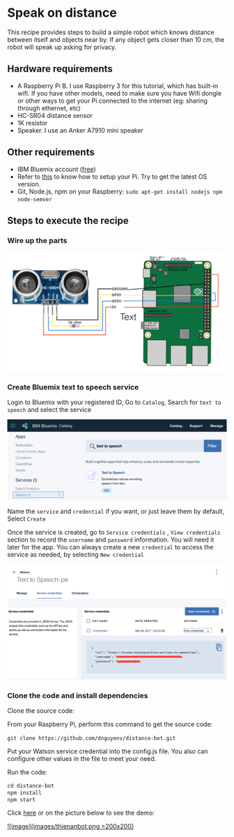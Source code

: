 # Speak on distance

This recipe provides steps to build a simple robot which knows distance between itself and objects near by. If any object gets closer than 10 cm, the robot will speak up asking for privacy.

## Hardware requirements

- A Raspberry Pi B. I use Raspberry 3 for this tutorial, which has built-in wifi. If you have other models, need to make sure you have Wifi dongle or other ways to get your Pi connected to the internet (eg: sharing through ethernet, etc)
- HC-SR04 distance sensor
- 1K resistor
- Speaker. I use an Anker A7910 mini speaker

## Other requirements

- IBM Bluemix account ([free](https://bluemix.net))
- Refer to [this](https://www.youtube.com/watch?v=PPvIBH7M32Y) to know how to setup your Pi. Try to get the latest OS version.
- Git, Node.js, npm on your Raspberry: `sudo apt-get install nodejs npm node-semver`

## Steps to execute the recipe

### Wire up the parts

![images](images/wired.png)

### Create Bluemix text to speech service

Login to Bluemix with your registered ID, Go to `Catalog`, Search for `text to speech` and select the service

![images](images/service-search.png)

Name the `service` and `credential` if you want, or just leave them by default, Select `Create`

Once the service is created, go to `Service credentials` , `View credentials` section to record the `username` and `password` information. You will need it later for the app. You can always create a new `credential` to access the service as needed, by selecting `New credential`

![images](images/credentials.png)

### Clone the code and install dependencies

Clone the source code:

From your Raspberry Pi, perform this command to get the source code:

`git clone https://github.com/dnguyenv/distance-bot.git`

Put your Watson service credential into the config.js file. You also can configure other values in the file to meet your need.

Run the code:

```
cd distance-bot
npm install
npm start
```

Click [here](https://www.youtube.com/watch?v=kGMoz_fgO04) or on the picture below to see the demo:

[![image](images/thienanbot.png =200x200)](https://www.youtube.com/watch?v=kGMoz_fgO04)
